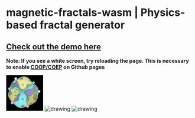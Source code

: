 # magnetic-fractals-wasm | Physics-based fractal generator

## [Check out the demo here](https://justinleung.me/magnetic-fractals-wasm/)
**Note: If you see a white screen, try reloading the page. This is necessary to enable [COOP/COEP](https://web.dev/coop-coep/) on Github pages**

<img src="screenshots/image1.png" alt="drawing" width="100"/>
<img src="screenshots/image2.png" alt="drawing" width="100"/>
<img src="screenshots/image3.png" alt="drawing" width="100"/>
